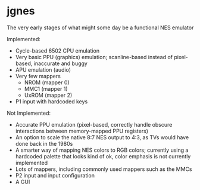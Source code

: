 # jgnes

The very early stages of what might some day be a functional NES emulator

Implemented:
* Cycle-based 6502 CPU emulation
* Very basic PPU (graphics) emulation; scanline-based instead of pixel-based, inaccurate and buggy
* APU emulation (audio)
* Very few mappers
  * NROM (mapper 0)
  * MMC1 (mapper 1)
  * UxROM (mapper 2)
* P1 input with hardcoded keys

Not Implemented:
* Accurate PPU emulation (pixel-based, correctly handle obscure interactions between memory-mapped PPU registers)
* An option to scale the native 8:7 NES output to 4:3, as TVs would have done back in the 1980s
* A smarter way of mapping NES colors to RGB colors; currently using a hardcoded palette that looks kind of ok, color emphasis is not currently implemented
* Lots of mappers, including commonly used mappers such as the MMCs
* P2 input and input configuration
* A GUI
